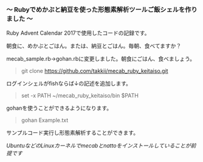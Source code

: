 ### 〜 Rubyでめかぶと納豆を使った形態素解析ツールご飯シェルを作りました 〜

Ruby Advent Calendar 2017で使用したコードの記録です。

朝食に、めかぶとごはん。または、納豆とごはん。毎朝、食べてますか？

mecab_sample.rb→gohan.rbに変更しました。朝食にごはん、食べましょう。

> git clone https://github.com/takkii/mecab_ruby_keitaiso.git

ログインシェルがfishならば↓の記述を追加します。

> set -x PATH ~/mecab_ruby_keitaiso/bin $PATH

gohanを使うことができるようになります。

> gohan Example.txt

サンプルコード実行し形態素解析することができます。

*UbuntuなどのLinuxカーネルでmecabとnattoをインストールしていることが前提です*
